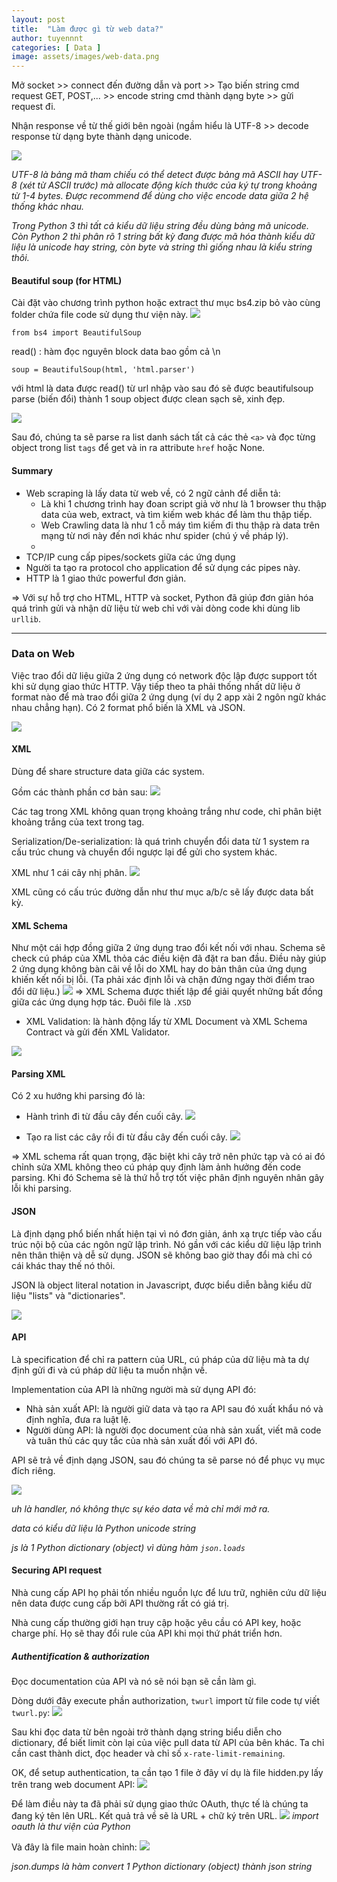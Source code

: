 ```yaml
---
layout: post
title:  "Làm được gì từ web data?"
author: tuyennnt
categories: [ Data ]
image: assets/images/web-data.png
---
```



Mở socket >> connect đến đường dẫn và port >> Tạo biến string cmd request GET, POST,... >> encode string cmd thành dạng byte >> gửi request đi.

Nhận response về từ thế giới bên ngoài (ngầm hiểu là UTF-8 >> decode response từ dạng byte thành dạng unicode.

![](/assets/images/unicode.png)  

*UTF-8 là bảng mã tham chiếu có thể detect được bảng mã ASCII hay UTF-8 (xét từ ASCII trước) mà allocate động kích thước của ký tự trong khoảng từ 1-4 bytes. Được recommend để dùng cho việc encode data giữa 2 hệ thống khác nhau.*


*Trong Python 3 thì tất cả kiểu dữ liệu string đều dùng bảng mã unicode. Còn Python 2 thì phân rõ 1 string bất kỳ đang được mã hóa thành kiểu dữ liệu là unicode hay string, còn byte và string thì giống nhau là kiểu string thôi.*


#### Beautiful soup (for HTML)
Cài đặt vào chương trình python hoặc extract thư mục bs4.zip bỏ vào cùng folder chứa file code sử dụng thư viện này.
![](/assets/images/install-bs4.png) 

``from bs4 import BeautifulSoup``
  
read() : hàm đọc nguyên block data bao gồm cả \n

``soup = BeautifulSoup(html, 'html.parser')``

với html là data được read() từ url nhập vào
sau đó sẽ được beautifulsoup parse (biến đổi) thành 1 soup object được clean sạch sẽ, xinh đẹp.

![](/assets/images/bs4.png) 

Sau đó, chúng ta sẽ parse ra list danh sách tất cả các thẻ ``<a>`` và đọc từng object trong list ``tags`` để get và in ra attribute ``href`` hoặc None.

#### Summary
* Web scraping là lấy data từ web về, có 2 ngữ cảnh để diễn tả:
	* Là khi 1 chương trình hay đoan script giả vờ như là 1 browser thu thập data của web, extract, và tìm kiếm web khác để làm thu thập tiếp.
	* Web Crawling data là như 1 cỗ máy tìm kiếm đi thu thập rà data trên mạng từ nơi này đến nơi khác như spider (chú ý về pháp lý).
	* 
* TCP/IP cung cấp pipes/sockets giữa các ứng dụng
* Người ta tạo ra protocol cho application để sử dụng các pipes này.
* HTTP là 1 giao thức powerful đơn giản.

=> Với sự hỗ trợ cho HTML, HTTP và socket, Python đã giúp đơn giản hóa quá trình gửi và nhận dữ liệu từ web chỉ với vài dòng code khi dùng lib ``urllib``. 


-------------------------------
### Data on Web

Việc trao đổi dữ liệu giữa 2 ứng dụng có network độc lập được support tốt khi sử dụng giao thức HTTP.
Vậy tiếp theo ta phải thống nhất dữ liệu ở format nào để mà trao đổi giữa 2 ứng dụng (ví dụ 2 app xài 2 ngôn ngữ khác nhau chẳng hạn). Có 2 format phổ biến là XML và JSON.

![](/assets/images/wire-protocol.png) 


#### XML
Dùng để share structure data giữa các system.

Gồm các thành phần cơ bản sau:
![](/assets/images/xml-basic.png) 

Các tag trong XML không quan trọng khoảng trắng như code, chỉ phân biệt khoảng trắng của text trong tag.

Serialization/De-serialization: là quá trình chuyển đổi data từ 1 system ra cấu trúc chung và chuyển đổi ngược lại để gửi cho system khác.

XML như 1 cái cây nhị phân.
![](/assets/images/xml-tree.png) 

XML cũng có cấu trúc đường dẫn như thư mục a/b/c sẽ lấy được data bất kỳ.

#### XML Schema 
Như một cái hợp đồng giữa 2 ứng dụng trao đổi kết nối với nhau. Schema sẽ check cú pháp của XML thỏa các điều kiện đã đặt ra ban đầu. Điều này giúp 2 ứng dụng không bàn cãi về lỗi do XML hay do bản thân của ứng dụng khiến kết nối bị lỗi. (Ta phải xác định lỗi và chặn đứng ngay thời điểm trao đổi dữ liệu.)
![](/assets/images/xml-schema.png) 
=> XML Schema được thiết lập để giải quyết những bất đồng giữa các ứng dụng hợp tác.
Đuôi file là ``.XSD``

* XML Validation: là hành động lấy từ XML Document và XML Schema Contract và gửi đến XML Validator.

![](/assets/images/xml-validation.png) 

#### Parsing XML
Có 2 xu hướng khi parsing đó là:
* Hành trình đi từ đầu cây đến cuối cây.
![](/assets/images/xml-parsing1.png) 

* Tạo ra list các cây rồi đi từ đầu cây đến cuối cây.
![](/assets/images/xml-parsing2.png) 

=> XML schema rất quan trọng, đặc biệt khi cây trở nên phức tạp và có ai đó chỉnh sửa XML không theo cú pháp quy định làm ảnh hưởng đến code parsing. Khi đó Schema sẽ là thứ hỗ trợ tốt việc phân định nguyên nhân gây lỗi khi parsing.


#### JSON 

Là định dạng phổ biến nhất hiện tại vì nó đơn giản, ánh xạ trực tiếp vào cấu trúc nội bộ của các ngôn ngữ lập trình. Nó gần với các kiểu dữ liệu lập trình nên thân thiện và dễ sử dụng. JSON sẽ không bao giờ thay đổi mà chỉ có cái khác thay thế nó thôi.

JSON là object literal notation in Javascript, được biểu diễn bằng kiểu dữ liệu "lists" và "dictionaries".

![](/assets/images/json.png) 


#### API
Là specification để chỉ ra pattern của URL, cú pháp của dữ liệu mà ta dự định gửi đi và cú pháp dữ liệu ta muốn nhận về.

Implementation của API là những người mà sử dụng API đó:
* Nhà sản xuất API: là người giữ data và tạo ra API sau đó xuất khẩu nó và định nghĩa, đưa ra luật lệ.
* Người dùng API: là người đọc document của nhà sản xuất, viết mã code và tuân thủ các quy tắc của nhà sản xuất đối với API đó.

API sẽ trả về định dạng JSON, sau đó chúng ta sẽ parse nó để phục vụ mục đích riêng.

![](/assets/images/api-parsing.png) 

*uh là handler, nó không thực sự kéo data về mà chỉ mới mở ra.*

*data có kiểu dữ liệu là Python unicode string*

*js là 1 Python dictionary (object) vì dùng hàm ``json.loads``*

#### Securing API request 
Nhà cung cấp API họ phải tốn nhiều nguồn lực để lưu trữ, nghiên cứu dữ liệu nên data được cung cấp bởi API thường rất có giá trị.

Nhà cung cấp thường giới hạn truy cập hoặc yêu cầu có API key, hoặc charge phí. Họ sẽ thay đổi rule của API khi mọi thứ phát triển hơn.

##### Authentification & authorization
Đọc documentation của API và nó sẽ nói bạn sẽ cần làm gì.

Dòng dưới đây execute phần authorization, ``twurl`` import từ file code tự viết ``twurl.py``:
![](/assets/images/twurl.png) 

Sau khi đọc data từ bên ngoài trở thành dạng string biểu diễn cho dictionary, để biết limit còn lại của việc pull data từ API của bên khác. Ta chỉ cần cast thành dict, đọc header và chỉ số ``x-rate-limit-remaining``.


OK, để setup authentication, ta cần tạo 1 file ở đây ví dụ là file hidden.py lấy trên trang web document API:
![](/assets/images/oauth.png) 

Để làm điều này ta đã phải sử dụng giao thức OAuth, thực tế là chúng ta đang ký tên lên URL. Kết quả trả về sẽ là URL + chữ ký trên URL.
![](/assets/images/twurl2.png) 
*import oauth là thư viện của Python*

Và đây là file main hoàn chỉnh:
![](/assets/images/twitter2.png) 

*json.dumps là hàm convert 1 Python dictionary (object) thành json string*
